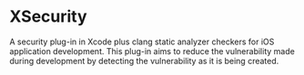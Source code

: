XSecurity
=========

A security plug-in in Xcode plus clang static analyzer checkers for iOS application development. This plug-in aims to reduce the vulnerability made during development by detecting the vulnerability as it is being created.
